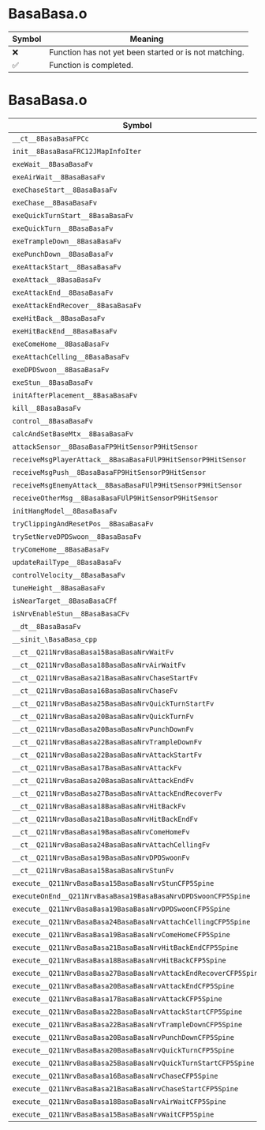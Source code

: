 # BasaBasa.o
| Symbol | Meaning 
| ------------- | ------------- 
| :x: | Function has not yet been started or is not matching. 
| :white_check_mark: | Function is completed. 


# BasaBasa.o
| Symbol | Decompiled? |
| ------------- | ------------- |
| `__ct__8BasaBasaFPCc` | :x: |
| `init__8BasaBasaFRC12JMapInfoIter` | :x: |
| `exeWait__8BasaBasaFv` | :x: |
| `exeAirWait__8BasaBasaFv` | :x: |
| `exeChaseStart__8BasaBasaFv` | :x: |
| `exeChase__8BasaBasaFv` | :x: |
| `exeQuickTurnStart__8BasaBasaFv` | :x: |
| `exeQuickTurn__8BasaBasaFv` | :x: |
| `exeTrampleDown__8BasaBasaFv` | :x: |
| `exePunchDown__8BasaBasaFv` | :x: |
| `exeAttackStart__8BasaBasaFv` | :x: |
| `exeAttack__8BasaBasaFv` | :x: |
| `exeAttackEnd__8BasaBasaFv` | :x: |
| `exeAttackEndRecover__8BasaBasaFv` | :x: |
| `exeHitBack__8BasaBasaFv` | :x: |
| `exeHitBackEnd__8BasaBasaFv` | :x: |
| `exeComeHome__8BasaBasaFv` | :x: |
| `exeAttachCelling__8BasaBasaFv` | :x: |
| `exeDPDSwoon__8BasaBasaFv` | :x: |
| `exeStun__8BasaBasaFv` | :x: |
| `initAfterPlacement__8BasaBasaFv` | :x: |
| `kill__8BasaBasaFv` | :x: |
| `control__8BasaBasaFv` | :x: |
| `calcAndSetBaseMtx__8BasaBasaFv` | :x: |
| `attackSensor__8BasaBasaFP9HitSensorP9HitSensor` | :x: |
| `receiveMsgPlayerAttack__8BasaBasaFUlP9HitSensorP9HitSensor` | :x: |
| `receiveMsgPush__8BasaBasaFP9HitSensorP9HitSensor` | :x: |
| `receiveMsgEnemyAttack__8BasaBasaFUlP9HitSensorP9HitSensor` | :x: |
| `receiveOtherMsg__8BasaBasaFUlP9HitSensorP9HitSensor` | :x: |
| `initHangModel__8BasaBasaFv` | :x: |
| `tryClippingAndResetPos__8BasaBasaFv` | :x: |
| `trySetNerveDPDSwoon__8BasaBasaFv` | :x: |
| `tryComeHome__8BasaBasaFv` | :x: |
| `updateRailType__8BasaBasaFv` | :x: |
| `controlVelocity__8BasaBasaFv` | :x: |
| `tuneHeight__8BasaBasaFv` | :x: |
| `isNearTarget__8BasaBasaCFf` | :x: |
| `isNrvEnableStun__8BasaBasaCFv` | :x: |
| `__dt__8BasaBasaFv` | :x: |
| `__sinit_\BasaBasa_cpp` | :x: |
| `__ct__Q211NrvBasaBasa15BasaBasaNrvWaitFv` | :x: |
| `__ct__Q211NrvBasaBasa18BasaBasaNrvAirWaitFv` | :x: |
| `__ct__Q211NrvBasaBasa21BasaBasaNrvChaseStartFv` | :x: |
| `__ct__Q211NrvBasaBasa16BasaBasaNrvChaseFv` | :x: |
| `__ct__Q211NrvBasaBasa25BasaBasaNrvQuickTurnStartFv` | :x: |
| `__ct__Q211NrvBasaBasa20BasaBasaNrvQuickTurnFv` | :x: |
| `__ct__Q211NrvBasaBasa20BasaBasaNrvPunchDownFv` | :x: |
| `__ct__Q211NrvBasaBasa22BasaBasaNrvTrampleDownFv` | :x: |
| `__ct__Q211NrvBasaBasa22BasaBasaNrvAttackStartFv` | :x: |
| `__ct__Q211NrvBasaBasa17BasaBasaNrvAttackFv` | :x: |
| `__ct__Q211NrvBasaBasa20BasaBasaNrvAttackEndFv` | :x: |
| `__ct__Q211NrvBasaBasa27BasaBasaNrvAttackEndRecoverFv` | :x: |
| `__ct__Q211NrvBasaBasa18BasaBasaNrvHitBackFv` | :x: |
| `__ct__Q211NrvBasaBasa21BasaBasaNrvHitBackEndFv` | :x: |
| `__ct__Q211NrvBasaBasa19BasaBasaNrvComeHomeFv` | :x: |
| `__ct__Q211NrvBasaBasa24BasaBasaNrvAttachCellingFv` | :x: |
| `__ct__Q211NrvBasaBasa19BasaBasaNrvDPDSwoonFv` | :x: |
| `__ct__Q211NrvBasaBasa15BasaBasaNrvStunFv` | :x: |
| `execute__Q211NrvBasaBasa15BasaBasaNrvStunCFP5Spine` | :x: |
| `executeOnEnd__Q211NrvBasaBasa19BasaBasaNrvDPDSwoonCFP5Spine` | :x: |
| `execute__Q211NrvBasaBasa19BasaBasaNrvDPDSwoonCFP5Spine` | :x: |
| `execute__Q211NrvBasaBasa24BasaBasaNrvAttachCellingCFP5Spine` | :x: |
| `execute__Q211NrvBasaBasa19BasaBasaNrvComeHomeCFP5Spine` | :x: |
| `execute__Q211NrvBasaBasa21BasaBasaNrvHitBackEndCFP5Spine` | :x: |
| `execute__Q211NrvBasaBasa18BasaBasaNrvHitBackCFP5Spine` | :x: |
| `execute__Q211NrvBasaBasa27BasaBasaNrvAttackEndRecoverCFP5Spine` | :x: |
| `execute__Q211NrvBasaBasa20BasaBasaNrvAttackEndCFP5Spine` | :x: |
| `execute__Q211NrvBasaBasa17BasaBasaNrvAttackCFP5Spine` | :x: |
| `execute__Q211NrvBasaBasa22BasaBasaNrvAttackStartCFP5Spine` | :x: |
| `execute__Q211NrvBasaBasa22BasaBasaNrvTrampleDownCFP5Spine` | :x: |
| `execute__Q211NrvBasaBasa20BasaBasaNrvPunchDownCFP5Spine` | :x: |
| `execute__Q211NrvBasaBasa20BasaBasaNrvQuickTurnCFP5Spine` | :x: |
| `execute__Q211NrvBasaBasa25BasaBasaNrvQuickTurnStartCFP5Spine` | :x: |
| `execute__Q211NrvBasaBasa16BasaBasaNrvChaseCFP5Spine` | :x: |
| `execute__Q211NrvBasaBasa21BasaBasaNrvChaseStartCFP5Spine` | :x: |
| `execute__Q211NrvBasaBasa18BasaBasaNrvAirWaitCFP5Spine` | :x: |
| `execute__Q211NrvBasaBasa15BasaBasaNrvWaitCFP5Spine` | :x: |
